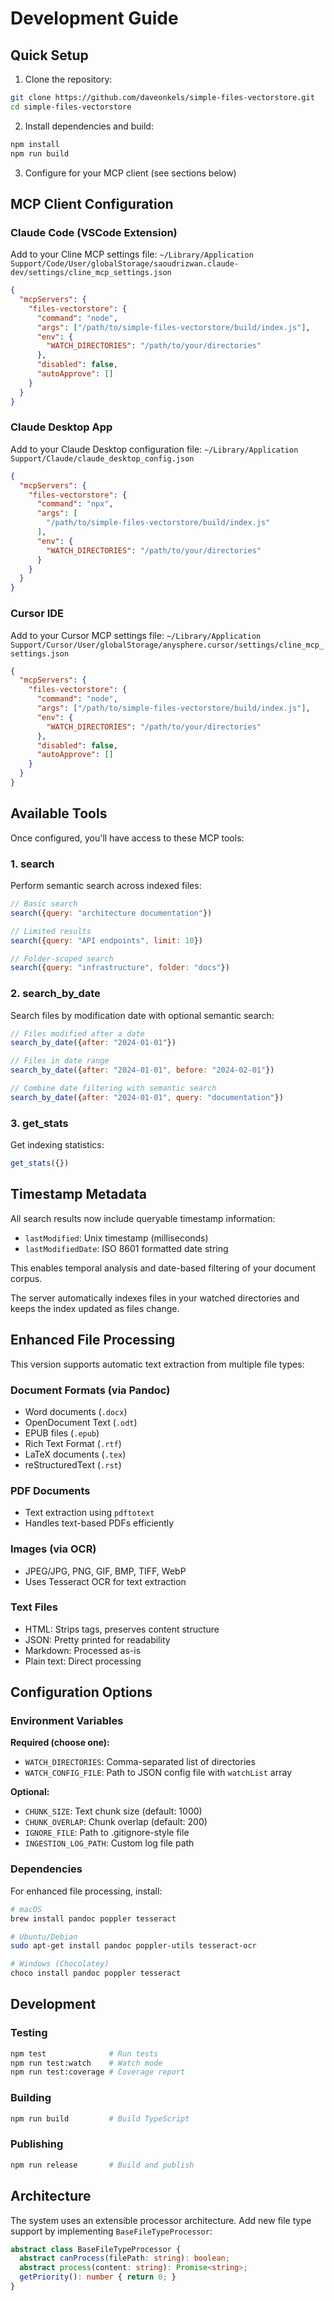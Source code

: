 # Development Guide

## Quick Setup

1. Clone the repository:
```bash
git clone https://github.com/daveonkels/simple-files-vectorstore.git
cd simple-files-vectorstore
```

2. Install dependencies and build:
```bash
npm install
npm run build
```

3. Configure for your MCP client (see sections below)

## MCP Client Configuration

### Claude Code (VSCode Extension)

Add to your Cline MCP settings file:
`~/Library/Application Support/Code/User/globalStorage/saoudrizwan.claude-dev/settings/cline_mcp_settings.json`

```json
{
  "mcpServers": {
    "files-vectorstore": {
      "command": "node",
      "args": ["/path/to/simple-files-vectorstore/build/index.js"],
      "env": {
        "WATCH_DIRECTORIES": "/path/to/your/directories"
      },
      "disabled": false,
      "autoApprove": []
    }
  }
}
```

### Claude Desktop App

Add to your Claude Desktop configuration file:
`~/Library/Application Support/Claude/claude_desktop_config.json`

```json
{
  "mcpServers": {
    "files-vectorstore": {
      "command": "npx",
      "args": [
        "/path/to/simple-files-vectorstore/build/index.js"
      ],
      "env": {
        "WATCH_DIRECTORIES": "/path/to/your/directories"
      }
    }
  }
}
```

### Cursor IDE

Add to your Cursor MCP settings file:
`~/Library/Application Support/Cursor/User/globalStorage/anysphere.cursor/settings/cline_mcp_settings.json`

```json
{
  "mcpServers": {
    "files-vectorstore": {
      "command": "node",
      "args": ["/path/to/simple-files-vectorstore/build/index.js"],
      "env": {
        "WATCH_DIRECTORIES": "/path/to/your/directories"
      },
      "disabled": false,
      "autoApprove": []
    }
  }
}
```

## Available Tools

Once configured, you'll have access to these MCP tools:

### 1. search
Perform semantic search across indexed files:
```javascript
// Basic search
search({query: "architecture documentation"})

// Limited results
search({query: "API endpoints", limit: 10})

// Folder-scoped search
search({query: "infrastructure", folder: "docs"})
```

### 2. search_by_date
Search files by modification date with optional semantic search:
```javascript
// Files modified after a date
search_by_date({after: "2024-01-01"})

// Files in date range
search_by_date({after: "2024-01-01", before: "2024-02-01"})

// Combine date filtering with semantic search
search_by_date({after: "2024-01-01", query: "documentation"})
```

### 3. get_stats
Get indexing statistics:
```javascript
get_stats({})
```

## Timestamp Metadata

All search results now include queryable timestamp information:
- `lastModified`: Unix timestamp (milliseconds)
- `lastModifiedDate`: ISO 8601 formatted date string

This enables temporal analysis and date-based filtering of your document corpus.

The server automatically indexes files in your watched directories and keeps the index updated as files change.

## Enhanced File Processing

This version supports automatic text extraction from multiple file types:

### Document Formats (via Pandoc)
- Word documents (`.docx`)
- OpenDocument Text (`.odt`)
- EPUB files (`.epub`)
- Rich Text Format (`.rtf`)
- LaTeX documents (`.tex`)
- reStructuredText (`.rst`)

### PDF Documents
- Text extraction using `pdftotext`
- Handles text-based PDFs efficiently

### Images (via OCR)
- JPEG/JPG, PNG, GIF, BMP, TIFF, WebP
- Uses Tesseract OCR for text extraction

### Text Files
- HTML: Strips tags, preserves content structure
- JSON: Pretty printed for readability
- Markdown: Processed as-is
- Plain text: Direct processing

## Configuration Options

### Environment Variables

**Required (choose one):**
- `WATCH_DIRECTORIES`: Comma-separated list of directories
- `WATCH_CONFIG_FILE`: Path to JSON config file with `watchList` array

**Optional:**
- `CHUNK_SIZE`: Text chunk size (default: 1000)
- `CHUNK_OVERLAP`: Chunk overlap (default: 200)
- `IGNORE_FILE`: Path to .gitignore-style file
- `INGESTION_LOG_PATH`: Custom log file path

### Dependencies

For enhanced file processing, install:

```bash
# macOS
brew install pandoc poppler tesseract

# Ubuntu/Debian
sudo apt-get install pandoc poppler-utils tesseract-ocr

# Windows (Chocolatey)
choco install pandoc poppler tesseract
```

## Development

### Testing
```bash
npm test              # Run tests
npm run test:watch    # Watch mode
npm run test:coverage # Coverage report
```

### Building
```bash
npm run build         # Build TypeScript
```

### Publishing
```bash
npm run release       # Build and publish
```

## Architecture

The system uses an extensible processor architecture. Add new file type support by implementing `BaseFileTypeProcessor`:

```typescript
abstract class BaseFileTypeProcessor {
  abstract canProcess(filePath: string): boolean;
  abstract process(content: string): Promise<string>;
  getPriority(): number { return 0; }
}
```